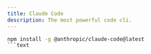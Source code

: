```yaml
---
title: Claude Code
description: The most powerful code cli.
---
```


```bash
npm install -g @anthropic/claude-code@latest
```text